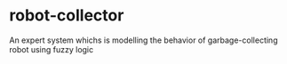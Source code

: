 # robot-collector
An expert system whichs is modelling the behavior of garbage-collecting robot using fuzzy logic
